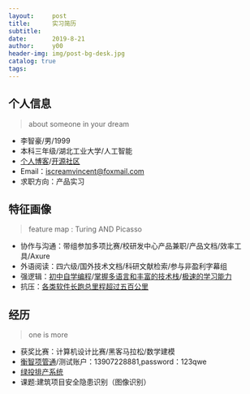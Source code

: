 ```yaml
---
layout:     post
title:      实习简历
subtitle:  
date:       2019-8-21
author:     y00
header-img: img/post-bg-desk.jpg
catalog: true
tags:
---
```



## 个人信息

>about someone in your dream

* 李智豪/男/1999
* 本科三年级/湖北⼯业⼤学/人工智能
* [个⼈博客](https://snowflowersnowflake.github.io/)/[开源社区](https://github.com/snowflowersnowflake)
* Email：iscreamvincent@foxmail.com
* 求职方向：产品实习

## 特征画像

> feature map : Turing AND Picasso

* 协作与沟通：带组参加多项比赛/校研发中心产品兼职/产品文档/效率工具/Axure
* 外语阅读：四六级/国外技术文档/科研文献检索/参与非盈利字幕组
* 强逻辑：[初中自学编程](https://www.icourse163.org/home.htm?userId=869217#/home/mycert?userId=869217&type=2&p=1)/[掌握多语言和丰富的技术栈](https://www.codewars.com/users/snowflower)/[极速的学习能力](https://github.com/snowflowersnowflake/projectForPreWork/blob/master/README.md)
* 抗压：[各类软件长跑总里程超过五百公里](https://github.com/snowflowersnowflake/snowflowersnowflake.github.io/blob/master/img/sport.jpg)

## 经历

>one is more

* 获奖比赛：计算机设计比赛/黑客马拉松/数学建模
* [衡智项管通](http://115.159.83.179:8093/#/login?redirect=%2Fdashboard)/测试账户：13907228881,password：123qwe
* [绿投排产系统](http://115.159.83.179:8086/)
* 课题:建筑项目安全隐患识别（图像识别）





 
